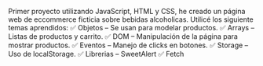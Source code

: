 Primer proyecto utilizando JavaScript, HTML y CSS, he creado un página web de eccommerce ficticia sobre bebidas alcoholicas.
Utilicé los siguiente temas aprendidos:
✅ Objetos – Se usan para modelar productos.
✅ Arrays – Listas de productos y carrito.
✅ DOM – Manipulación de la página para mostrar productos.
✅ Eventos – Manejo de clicks en botones.
✅ Storage – Uso de localStorage.
✅ Librerias – SweetAlert
✅ Fetch

